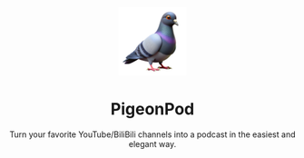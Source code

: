 <div align="center">
  <img src="frontend/public/pigeon.png" alt="pigeonpod" width="120" />
  <h1>PigeonPod</h1>
</div>

<div align="center">
  <p>
    Turn your favorite YouTube/BiliBili channels into a podcast in the easiest and elegant way.
  </p>
</div>